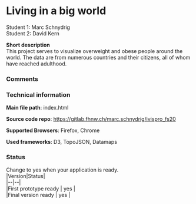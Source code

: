 # Living in a big world


Student 1: Marc Schnydrig  
Student 2: David Kern

**Short description**  
This project serves to visualize overweight and obese people around the world.
The data are from numerous countries and their citizens, all of whom have reached adulthood.

### Comments


### Technical information
**Main file path**: index.html

**Source code repo**: https://gitlab.fhnw.ch/marc.schnydrig/ivispro_fs20

**Supported Browsers**: Firefox, Chrome

**Used frameworks**:
D3, TopoJSON, Datamaps

### Status
Change to yes when your application is ready.  
|Version|Status|  
|--|--|  
|First prototype ready | yes |  
|Final version ready  | yes |
